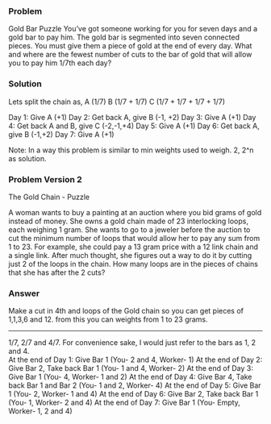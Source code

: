### Problem

Gold Bar Puzzle You’ve got someone working for you for seven days and a gold bar to pay him. The gold bar is segmented into seven connected pieces. You must give them a piece of gold at the end of every day. What and where are the fewest number of cuts to the bar of gold that will allow you to pay him 1/7th each day?

### Solution

Lets split the chain as,
	A (1/7) B (1/7 + 1/7) C (1/7 + 1/7 + 1/7 + 1/7) 

Day 1: Give A (+1)
Day 2: Get back A, give B (-1, +2)
Day 3: Give A (+1)
Day 4: Get back A and B, give C (-2,-1,+4)
Day 5: Give A (+1)
Day 6: Get back A, give B  (-1,+2)
Day 7: Give A (+1)

Note: In a way this problem is similar to min weights used to weigh. 2, 2^n as solution. 

### Problem Version 2 
The Gold Chain - Puzzle

  A woman wants to buy a painting at an auction where you bid grams of gold instead of money.  She owns a gold chain made of 23 interlocking loops, each weighing 1 gram.  She wants to go to a jeweler before the auction to cut the minimum number of loops that would allow her to pay any sum from 1 to 23.  For example, she could pay a 13 gram price with a 12 link chain and a single link.  After much thought, she figures out a way to do it by cutting just 2 of the loops in the chain.  How many loops are in the pieces of chains that she has after the 2 cuts?

### Answer 

Make a cut in 4th and loops of the Gold chain so you can get pieces of 1,1,3,6 and 12. from this you can weights from 1 to 23 grams.



***
1/7, 2/7 and 4/7. For convenience sake, I would just refer to the bars as 1, 2 and 4.  
At the end of Day 1: Give Bar 1 (You- 2 and 4, Worker- 1) 
At the end of Day 2: Give Bar 2, Take back Bar 1 (You- 1 and 4, Worker- 2) 
At the end of Day 3: Give Bar 1 (You- 4, Worker- 1 and 2) 
At the end of Day 4: Give Bar 4, Take back Bar 1 and Bar 2 (You- 1 and 2, Worker- 4) 
At the end of Day 5: Give Bar 1 (You- 2, Worker- 1 and 4) 
At the end of Day 6: Give Bar 2, Take back Bar 1 (You- 1, Worker- 2 and 4) 
At the end of Day 7: Give Bar 1 (You- Empty, Worker- 1, 2 and 4)


